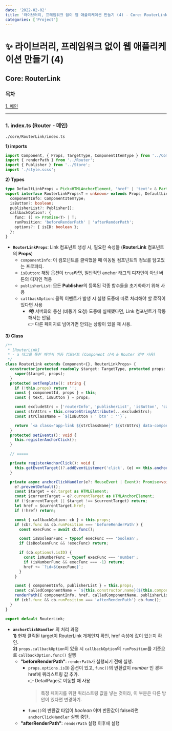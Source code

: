 ```yaml
---
date: '2022-02-02'
title: '라이브러리, 프레임워크 없이 웹 애플리케이션 만들기 (4) - Core: RouterLink'
categories: ['Project']
---
```


# ✨ 라이브러리, 프레임워크 없이 웹 애플리케이션 만들기 (4)

## Core: RouterLink

<div>
  <h3 style="font-weight: 700">목차</h3>
  <a href="#routerlink--main">1. 메인</a>&nbsp;&nbsp;
  <hr/>
</div>

<h3 id="routerlink--main">1. index.ts (Router - 메인)</h3>

`./core/RouterLink/index.ts`

**1) imports**

```ts
import Component, { Props, TargetType, ComponentItemType } from '../Component';
import { renderPath } from '../Router';
import { Publisher } from '../Store';
import './style.scss';
```

**2) Types**

```ts
type DefaultLinkProps = Pick<HTMLAnchorElement, 'href' | 'text'> & Partial<Pick<HTMLAnchorElement, 'name'>>;
export interface RouterLinkProps<T = unknown> extends Props, DefaultLinkProps {
  componentInfo: ComponentItemType;
  isButton?: boolean;
  publisherList?: Publisher[];
  callbackOption?: {
    func: () => Promise<T> | T;
    runPosition: 'beforeRenderPath' | 'afterRenderPath';
    options?: { isID: boolean };
  };
}
```

- **`RouterLinkProps`**: Link 컴포넌트 생성 시, 필요한 속성들 (**RouterLink** 컴포넌트의 **Props**)
  - `componentInfo`: 이 컴포넌트를 클릭했을 때 이동될 컴포넌트의 정보를 담고있는 프로퍼티.
  - `isButton`: 해당 옵션이 `true`라면, 일반적인 anchor 태그의 디자인이 아닌 버튼의 디자인 적용
  - `publisherList`: 모든 **Publisher**의 등록된 각종 함수들을 초기화하기 위해 사용
  - `callbackOption`: 클릭 이벤트가 발생 시 실행 도중에 따로 처리해야 할 로직이 있다면 사용
    - **_예)_** 서버와의 통신 (비동기 요청) 도중에 실패했다면, Link 컴포넌트가 작동해서는 안됨.  
      👉 다른 페이지로 넘어가면 안되는 상황이 있을 때 사용.

**3) Class**

```ts
/**
 * [RouterLink]
 * - a 태그를 통한 페이지 이동 컴포넌트 (Component 상속 & Router 일부 사용)
 */
class RouterLink extends Component<{}, RouterLinkProps> {
  constructor(protected readonly $target: TargetType, protected props: RouterLinkProps) {
    super($target, props);
  }
  protected setTemplate(): string {
    if (!this.props) return '';
    const { componentId, props } = this;
    const { text, isButton } = props;

    const excludeStrs = ['routerInfo', 'publisherList', 'isButton', 'callbackOption', 'text'];
    const strAttrs = this.createStringAttribute(...excludeStrs);
    const strClassName = `${isButton ? ' btn' : ''}`;

    return `<a class="app-link ${strClassName}" ${strAttrs} data-component-id=${componentId}>${text ?? ''}</a>`;
  }
  protected setEvents(): void {
    this.registerAnchorClick();
  }

  // =====

  private registerAnchorClick(): void {
    this.getEventTarget()?.addEventListener('click', (e) => this.anchorClickHandler(e));
  }

  private async anchorClickHandler(e?: MouseEvent | Event): Promise<void> {
    e?.preventDefault();
    const $target = e?.target as HTMLElement;
    const $currentTarget = e?.currentTarget as HTMLAnchorElement;
    if (!$currentTarget || $target !== $currentTarget) return;
    let href = $currentTarget.href;
    if (!href) return;

    const { callbackOption: cb } = this.props;
    if (cb?.func && cb.runPosition === 'beforeRenderPath') {
      const execFunc = await cb.func();

      const isBooleanFunc = typeof execFunc === 'boolean';
      if (isBooleanFunc && !execFunc) return;

      if (cb.options?.isID) {
        const isNumberFunc = typeof execFunc === 'number';
        if (isNumberFunc && execFunc === -1) return;
        href += `?id=${execFunc}`;
      }
    }

    const { componentInfo, publisherList } = this.props;
    const calledComponentName = `${this.constructor.name}(${this.componentId})`;
    renderPath({ componentInfo, href, calledComponentName, publisherList });
    if (cb?.func && cb.runPosition === 'afterRenderPath') cb.func();
  }
}

export default RouterLink;
```

- **`anchorClickHandler`** 의 처리 과정  
  **1)** 현재 클릭된 target이 RouterLink 개체인지 확인, href 속성에 값이 있는지 확인.  
  **2)** `props.callbackOption`이 있을 시 `callbackOption`의 `runPosition`를 기준으로 `callbackOption.func()` 실행
  - **"beforeRenderPath"**: `renderPath`가 실행되기 전에 실행.
    - `props.options.isID` 옵션이 있고, `func()`의 반환값이 _number_ 인 경우 href에 쿼리스트링 값 추가.  
      👉 DetailPage로 이동할 때 사용
      > 특정 페이지를 위한 쿼리스트링 값을 넣는 것이라, 이 부분은 다른 방안이 있다면 변경하기.
    - `func()`의 반환값 타입이 _boolean_ 이며 반환값이 false라면 `anchorClickHandler` 실행 중단.
  - **"afterRenderPath"**: `renderPath` 실행 이후에 실행
